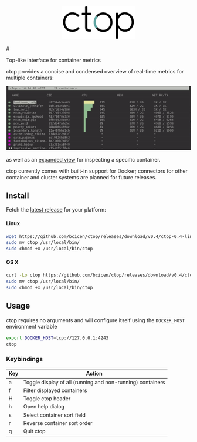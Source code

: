 <p align="center"><img width="200px" src="/_docs/img/logo.png" alt="ctop"/></p>
#

Top-like interface for container metrics

ctop provides a concise and condensed overview of real-time metrics for multiple containers:
<p align="center"><img src="_docs/img/grid.gif" alt="ctop"/></p>

as well as an [expanded view][expanded_view] for inspecting a specific container.

ctop currently comes with built-in support for Docker; connectors for other container and cluster systems are planned for future releases.

## Install

Fetch the [latest release](https://github.com/bcicen/ctop/releases) for your platform:

#### Linux

```bash
wget https://github.com/bcicen/ctop/releases/download/v0.4/ctop-0.4-linux-amd64 -O ctop
sudo mv ctop /usr/local/bin/
sudo chmod +x /usr/local/bin/ctop
```

#### OS X

```bash
curl -Lo ctop https://github.com/bcicen/ctop/releases/download/v0.4/ctop-0.4-darwin-amd64
sudo mv ctop /usr/local/bin/
sudo chmod +x /usr/local/bin/ctop
```

## Usage

ctop requires no arguments and will configure itself using the `DOCKER_HOST` environment variable
```bash
export DOCKER_HOST=tcp://127.0.0.1:4243
ctop
```

### Keybindings

Key | Action
--- | ---
a | Toggle display of all (running and non-running) containers
f | Filter displayed containers
H | Toggle ctop header
h | Open help dialog
s | Select container sort field
r | Reverse container sort order
q | Quit ctop

[expanded_view]: _docs/expanded.md
